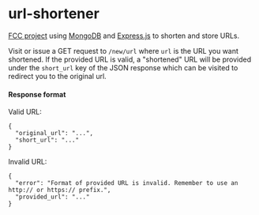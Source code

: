 # url-shortener

[FCC project](https://www.freecodecamp.com/challenges/url-shortener-microservice) using [MongoDB](https://www.mongodb.com/) and [Express.js](http://expressjs.com/) to shorten and store URLs.

Visit or issue a GET request to `/new/url` where `url` is the URL you want shortened. If the provided URL is valid, a "shortened" URL will be provided under the `short_url` key of the JSON response which can be visited to redirect you to the original url.

#### Response format

Valid URL:

```
{
  "original_url": "...",
  "short_url": "..."
}
```

Invalid URL:

```
{
  "error": "Format of provided URL is invalid. Remember to use an http:// or https:// prefix.",
  "provided_url": "..."
}
```
